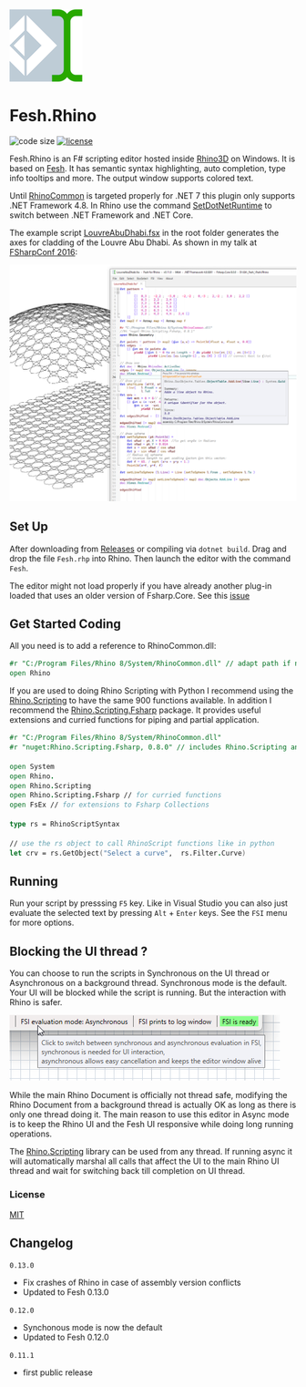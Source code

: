 ![Logo](https://raw.githubusercontent.com/goswinr/Fesh.Rhino/main/Media/logo128.png)
# Fesh.Rhino

![code size](https://img.shields.io/github/languages/code-size/goswinr/Fesh.Rhino.svg)
[![license](https://img.shields.io/github/license/goswinr/Fesh.Rhino)](LICENSE)

Fesh.Rhino is an F# scripting editor hosted inside [Rhino3D](https://www.rhino3d.com/) on Windows. It is based on [Fesh](https://github.com/goswinr/Fesh).
It has semantic syntax highlighting, auto completion, type info tooltips and more.
The output window supports colored text.

Until [RhinoCommon](https://www.nuget.org/packages/rhinocommon#supportedframeworks-body-tab) is targeted properly for .NET 7 this plugin only supports .NET Framework 4.8.
In Rhino use the command [SetDotNetRuntime](https://www.rhino3d.com/en/docs/guides/netcore/) to switch between .NET Framework and .NET Core.


The example script [LouvreAbuDhabi.fsx](https://github.com/goswinr/Fesh.Rhino/blob/main/LouvreAbuDhabi.fsx) in the root folder generates the axes for cladding of the Louvre Abu Dhabi.
As shown in my talk at [FSharpConf 2016](https://www.youtube.com/watch?v=ZY-bvZZZZnE):

![Screenshot](https://raw.githubusercontent.com/goswinr/Fesh.Rhino/main/Media/screen1.png)

## Set Up
After downloading from [Releases](https://github.com/goswinr/Fesh.Rhino/releases) or compiling via `dotnet build`.
Drag and drop the file `Fesh.rhp` into Rhino.
Then launch the editor with the command `Fesh`.

The editor might not load properly if you have already another plug-in loaded that uses an older version of Fsharp.Core.
See this [issue](https://github.com/goswinr/Fesh.Rhino/issues/2.)

## Get Started Coding
All you need is to add a reference to RhinoCommon.dll:

```fsharp
#r "C:/Program Files/Rhino 8/System/RhinoCommon.dll" // adapt path if needed
open Rhino
```

If you are used to doing Rhino Scripting with Python I recommend using the [Rhino.Scripting](https://github.com/goswinr/Rhino.Scripting) to have the same 900 functions available.
In addition I recommend the [Rhino.Scripting.Fsharp](https://github.com/goswinr/Rhino.Scripting.Fsharp) package.
It provides useful extensions and curried functions for piping and partial application.


```fsharp
#r "C:/Program Files/Rhino 8/System/RhinoCommon.dll"
#r "nuget:Rhino.Scripting.Fsharp, 0.8.0" // includes Rhino.Scripting and FsEx

open System
open Rhino.
open Rhino.Scripting
open Rhino.Scripting.Fsharp // for curried functions
open FsEx // for extensions to Fsharp Collections

type rs = RhinoScriptSyntax

// use the rs object to call RhinoScript functions like in python
let crv = rs.GetObject("Select a curve",  rs.Filter.Curve)
```

## Running
Run your script by presssing `F5` key.
Like in Visual Studio you can also just evaluate the selected text by pressing `Alt` + `Enter` keys.
See the `FSI` menu for more options.

## Blocking the UI thread ?
You can choose to run the scripts in Synchronous on the UI thread or Asynchronous on a background thread.
Synchronous mode is the default. Your UI will be blocked while the script is running.
But the interaction with Rhino is safer.

![async mode](https://raw.githubusercontent.com/goswinr/Fesh.Rhino/main/Media/async.png)

While the main Rhino Document is officially not thread safe,
modifying the Rhino Document from a background thread is actually OK as long as there is only one thread doing it.
The main reason to use this editor in Async mode is to keep the Rhino UI and the Fesh UI responsive while doing long running operations.

The [Rhino.Scripting](https://github.com/goswinr/Rhino.Scripting) library can be used from any thread.
If running async it will automatically marshal all calls that affect the UI to the main Rhino UI thread and wait for switching back till completion on UI thread.


### License
[MIT](https://github.com/goswinr/Fesh.Rhino/blob/main/LICENSE)


## Changelog
`0.13.0`
- Fix crashes of Rhino in case of assembly version conflicts
- Updated to Fesh 0.13.0


`0.12.0`
- Synchonous mode is now the default
- Updated to Fesh 0.12.0

`0.11.1`
- first public release

